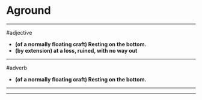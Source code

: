 # Aground
---
#adjective
- **(of a normally floating craft) Resting on the bottom.**
- **(by extension) at a loss, ruined, with no way out**
---
#adverb
- **(of a normally floating craft) Resting on the bottom.**
---
---
